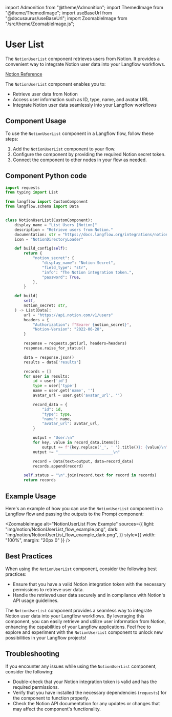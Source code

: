 import Admonition from "@theme/Admonition";
import ThemedImage from "@theme/ThemedImage";
import useBaseUrl from "@docusaurus/useBaseUrl";
import ZoomableImage from "/src/theme/ZoomableImage.js";

# User List

The `NotionUserList` component retrieves users from Notion. It provides a convenient way to integrate Notion user data into your Langflow workflows.

[Notion Reference](https://developers.notion.com/reference/get-users)

The `NotionUserList` component enables you to:

- Retrieve user data from Notion
- Access user information such as ID, type, name, and avatar URL
- Integrate Notion user data seamlessly into your Langflow workflows

## Component Usage

To use the `NotionUserList` component in a Langflow flow, follow these steps:

1. Add the `NotionUserList` component to your flow.
2. Configure the component by providing the required Notion secret token.
3. Connect the component to other nodes in your flow as needed.

## Component Python code

```python
import requests
from typing import List

from langflow import CustomComponent
from langflow.schema import Data


class NotionUserList(CustomComponent):
    display_name = "List Users [Notion]"
    description = "Retrieve users from Notion."
    documentation: str = "https://docs.langflow.org/integrations/notion/list-users"
    icon = "NotionDirectoryLoader"

    def build_config(self):
        return {
            "notion_secret": {
                "display_name": "Notion Secret",
                "field_type": "str",
                "info": "The Notion integration token.",
                "password": True,
            },
        }

    def build(
        self,
        notion_secret: str,
    ) -> List[Data]:
        url = "https://api.notion.com/v1/users"
        headers = {
            "Authorization": f"Bearer {notion_secret}",
            "Notion-Version": "2022-06-28",
        }

        response = requests.get(url, headers=headers)
        response.raise_for_status()

        data = response.json()
        results = data['results']

        records = []
        for user in results:
            id = user['id']
            type = user['type']
            name = user.get('name', '')
            avatar_url = user.get('avatar_url', '')

            record_data = {
                "id": id,
                "type": type,
                "name": name,
                "avatar_url": avatar_url,
            }

            output = "User:\n"
            for key, value in record_data.items():
                output += f"{key.replace('_', ' ').title()}: {value}\n"
            output += "________________________\n"

            record = Data(text=output, data=record_data)
            records.append(record)

        self.status = "\n".join(record.text for record in records)
        return records
```

## Example Usage

Here's an example of how you can use the `NotionUserList` component in a Langflow flow and passing the outputs to the Prompt component:

<ZoomableImage
alt="NotionUserList Flow Example"
sources={{
      light: "img/notion/NotionUserList_flow_example.png",
      dark: "img/notion/NotionUserList_flow_example_dark.png",
  }}
style={{ width: "100%", margin: "20px 0" }}
/>

## Best Practices

When using the `NotionUserList` component, consider the following best practices:

- Ensure that you have a valid Notion integration token with the necessary permissions to retrieve user data.
- Handle the retrieved user data securely and in compliance with Notion's API usage guidelines.

The `NotionUserList` component provides a seamless way to integrate Notion user data into your Langflow workflows. By leveraging this component, you can easily retrieve and utilize user information from Notion, enhancing the capabilities of your Langflow applications. Feel free to explore and experiment with the `NotionUserList` component to unlock new possibilities in your Langflow projects!

## Troubleshooting

If you encounter any issues while using the `NotionUserList` component, consider the following:

- Double-check that your Notion integration token is valid and has the required permissions.
- Verify that you have installed the necessary dependencies (`requests`) for the component to function properly.
- Check the Notion API documentation for any updates or changes that may affect the component's functionality.
